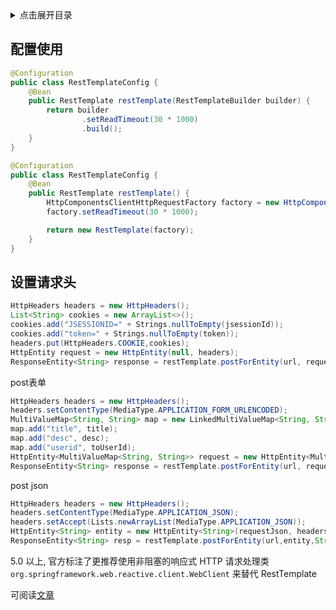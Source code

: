 
<details>
<summary>点击展开目录</summary>
<!-- TOC -->

- [配置使用](#配置使用)
- [设置请求头](#设置请求头)

<!-- /TOC -->
</details>

## 配置使用

```Java
@Configuration
public class RestTemplateConfig {
    @Bean
    public RestTemplate restTemplate(RestTemplateBuilder builder) {
        return builder
                .setReadTimeout(30 * 1000)
                .build();
    }
}
```

```Java
@Configuration
public class RestTemplateConfig {
    @Bean
    public RestTemplate restTemplate() {
        HttpComponentsClientHttpRequestFactory factory = new HttpComponentsClientHttpRequestFactory();
        factory.setReadTimeout(30 * 1000);

        return new RestTemplate(factory);
    }
}
```

## 设置请求头

```Java
HttpHeaders headers = new HttpHeaders();
List<String> cookies = new ArrayList<>();
cookies.add("JSESSIONID=" + Strings.nullToEmpty(jsessionId));
cookies.add("token=" + Strings.nullToEmpty(token));
headers.put(HttpHeaders.COOKIE,cookies);
HttpEntity request = new HttpEntity(null, headers);
ResponseEntity<String> response = restTemplate.postForEntity(url, request, String.class);
```


post表单
```Java
HttpHeaders headers = new HttpHeaders();
headers.setContentType(MediaType.APPLICATION_FORM_URLENCODED);
MultiValueMap<String, String> map = new LinkedMultiValueMap<String, String>();
map.add("title", title);
map.add("desc", desc);
map.add("userid", toUserId);
HttpEntity<MultiValueMap<String, String>> request = new HttpEntity<MultiValueMap<String, String>>(map, headers);
ResponseEntity<String> response = restTemplate.postForEntity(url, request, String.class);
```


post json
```Java
HttpHeaders headers = new HttpHeaders();
headers.setContentType(MediaType.APPLICATION_JSON);
headers.setAccept(Lists.newArrayList(MediaType.APPLICATION_JSON));
HttpEntity<String> entity = new HttpEntity<String>(requestJson, headers);
ResponseEntity<String> resp = restTemplate.postForEntity(url,entity,String.class);
```

5.0 以上, 官方标注了更推荐使用非阻塞的响应式 HTTP 请求处理类 `org.springframework.web.reactive.client.WebClient` 来替代 RestTemplate

可阅读[文章](https://juejin.im/post/5cd680eff265da037b612e28)


